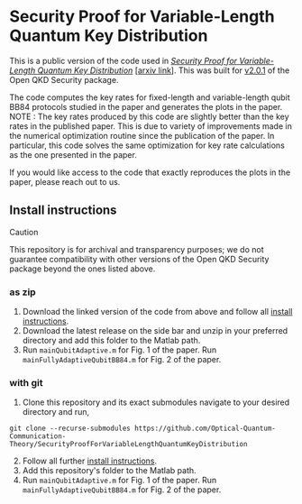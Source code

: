 # Security Proof for Variable-Length Quantum Key Distribution

This is a public version of the code used in *[Security Proof for Variable-Length Quantum Key Distribution](https://journals.aps.org/prresearch/abstract/10.1103/PhysRevResearch.6.023002)* \[[arxiv link](https://arxiv.org/abs/2311.01600)]. This was built for [v2.0.1](https://github.com/Optical-Quantum-Communication-Theory/openQKDsecurity/releases/tag/v2.0.1) of the Open QKD Security package.

The code computes the key rates for fixed-length and variable-length qubit BB84 protocols studied in the paper and generates the plots in the paper. NOTE : The key rates produced by this code are slightly better than the key rates in the published paper. This is due to variety of improvements made in the numerical optimization routine since the publication of the paper. In particular, this code solves the same optimization for key rate calculations as the one presented in the paper.

If you would like access to the code that exactly reproduces the plots in the paper, please reach out to us.


## Install instructions
> [!CAUTION]
> This repository is for archival and transparency purposes; we do not guarantee compatibility with other versions of the Open QKD Security package beyond the ones listed above.

### as zip
1. Download the linked version of the code from above and follow all [install instructions](https://github.com/Optical-Quantum-Communication-Theory/openQKDsecurity/commit/bb1c6490c6bffb0661cef52f6b48de41b5e78027).
2. Download the latest release on the side bar and unzip in your preferred directory and add this folder to the Matlab path.
3.  Run `mainQubitAdaptive.m` for Fig. 1 of the paper. Run `mainFullyAdaptiveQubitBB84.m` for Fig. 2 of the paper.


### with git
1. Clone this repository and its exact submodules navigate to your desired directory and run,
```
git clone --recurse-submodules https://github.com/Optical-Quantum-Communication-Theory/SecurityProofForVariableLengthQuantumKeyDistribution
```
2. Follow all further [install instructions](https://github.com/Optical-Quantum-Communication-Theory/openQKDsecurity/commit/bb1c6490c6bffb0661cef52f6b48de41b5e78027).
3. Add this repository's folder to the Matlab path.
4. Run `mainQubitAdaptive.m` for Fig. 1 of the paper. Run `mainFullyAdaptiveQubitBB84.m` for Fig. 2 of the paper.
